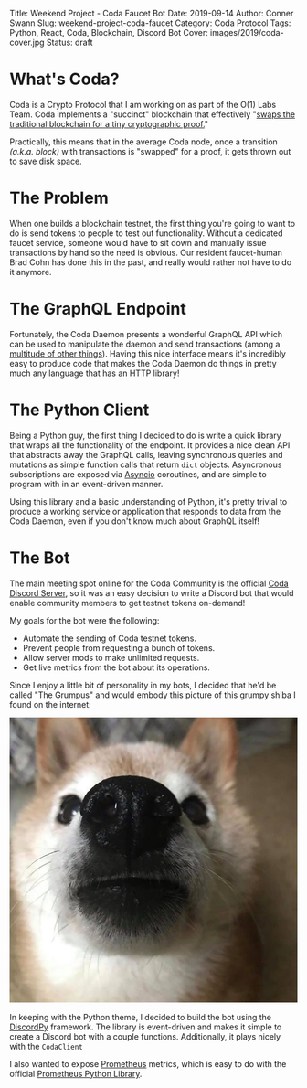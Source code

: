 Title: Weekend Project - Coda Faucet Bot
Date: 2019-09-14
Author: Conner Swann
Slug: weekend-project-coda-faucet
Category: Coda Protocol
Tags: Python, React, Coda, Blockchain, Discord Bot
Cover: images/2019/coda-cover.jpg
Status: draft

# What's Coda?

Coda is a Crypto Protocol that I am working on as part of the O(1) Labs Team. Coda implements a "succinct" blockchain that effectively "[swaps the traditional blockchain for a tiny cryptographic proof.](https://codaprotocol.com/)" 

Practically, this means that in the average Coda node, once a transition *(a.k.a. block)* with transactions is "swapped" for a proof, it gets thrown out to save disk space. 

# The Problem

When one builds a blockchain testnet, the first thing you're going to want to do is send tokens to people to test out functionality. Without a dedicated faucet service, someone would have to sit down and manually issue transactions by hand so the need is obvious. Our resident faucet-human Brad Cohn has done this in the  past, and really would rather not have to do it anymore. 

# The GraphQL Endpoint

Fortunately, the Coda Daemon presents a wonderful GraphQL API which can be used to manipulate the daemon and send transactions (among a [multitude of other things](https://codaprotocol.com/docs/graphql/)). Having this nice interface means it's incredibly easy to produce code that makes the Coda Daemon do things in pretty much any language that has an HTTP library!

# The Python Client

Being a Python guy, the first thing I decided to do is write a quick library that wraps all the functionality of the endpoint. It provides a nice clean API that abstracts away the GraphQL calls, leaving synchronous queries and mutations as simple function calls that return `dict` objects. Asyncronous subscriptions are exposed via [Asyncio](https://docs.python.org/3/library/asyncio.html) coroutines, and are simple to program with in an event-driven manner.

Using this library and a basic understanding of Python, it's pretty trivial to produce a working service or application that responds to data from the Coda Daemon, even if you don't know much about GraphQL itself!

# The Bot

The main meeting spot online for the Coda Community is the official [Coda Discord Server](https://bit.ly/CodaDiscord), so it was an easy decision to write a Discord bot that would enable community members to get testnet tokens on-demand! 

 My goals for the bot were the following: 

 - Automate the sending of Coda testnet tokens.
 - Prevent people from requesting a bunch of tokens. 
 - Allow server mods to make unlimited requests. 
 - Get live metrics from the bot about its operations.

Since I enjoy a little bit of personality in my bots, I decided that he'd be called "The Grumpus" and would embody this picture of this grumpy shiba I found on the internet: 

![Doggo](/../images/2019/coda-discord-bot-grumpus.jpg)

In keeping with the Python theme, I decided to build the bot using the [DiscordPy](https://discordpy.readthedocs.io/en/latest/quickstart.html) framework. The library is event-driven and makes it simple to create a Discord bot with a couple functions. Additionally, it plays nicely with the `CodaClient` 

I also wanted to expose [Prometheus](https://prometheus.io/) metrics, which is easy to do with the official [Prometheus Python Library](https://github.com/prometheus/client_python).


  
